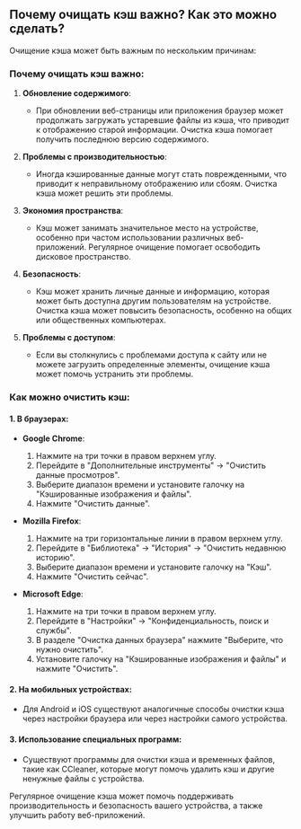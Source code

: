 ## Почему очищать кэш важно? Как это можно сделать?

Очищение кэша может быть важным по нескольким причинам:

### Почему очищать кэш важно:

1. **Обновление содержимого**:
   - При обновлении веб-страницы или приложения браузер может продолжать загружать устаревшие файлы из кэша, что приводит к отображению старой информации. Очистка кэша помогает получить последнюю версию содержимого.

2. **Проблемы с производительностью**:
   - Иногда кэшированные данные могут стать поврежденными, что приводит к неправильному отображению или сбоям. Очистка кэша может решить эти проблемы.

3. **Экономия пространства**:
   - Кэш может занимать значительное место на устройстве, особенно при частом использовании различных веб-приложений. Регулярное очищение помогает освободить дисковое пространство.

4. **Безопасность**:
   - Кэш может хранить личные данные и информацию, которая может быть доступна другим пользователям на устройстве. Очистка кэша может повысить безопасность, особенно на общих или общественных компьютерах.

5. **Проблемы с доступом**:
   - Если вы столкнулись с проблемами доступа к сайту или не можете загрузить определенные элементы, очищение кэша может помочь устранить эти проблемы.

### Как можно очистить кэш:

#### 1. В браузерах:
   - **Google Chrome**:
     1. Нажмите на три точки в правом верхнем углу.
     2. Перейдите в "Дополнительные инструменты" -> "Очистить данные просмотров".
     3. Выберите диапазон времени и установите галочку на "Кэшированные изображения и файлы".
     4. Нажмите "Очистить данные".

   - **Mozilla Firefox**:
     1. Нажмите на три горизонтальные линии в правом верхнем углу.
     2. Перейдите в "Библиотека" -> "История" -> "Очистить недавнюю историю".
     3. Выберите диапазон времени и установите галочку на "Кэш".
     4. Нажмите "Очистить сейчас".

   - **Microsoft Edge**:
     1. Нажмите на три точки в правом верхнем углу.
     2. Перейдите в "Настройки" -> "Конфиденциальность, поиск и службы".
     3. В разделе "Очистка данных браузера" нажмите "Выберите, что нужно очистить".
     4. Установите галочку на "Кэшированные изображения и файлы" и нажмите "Очистить".

#### 2. На мобильных устройствах:
   - Для Android и iOS существуют аналогичные способы очистки кэша через настройки браузера или через настройки самого устройства.

#### 3. Использование специальных программ:
   - Существуют программы для очистки кэша и временных файлов, такие как CCleaner, которые могут помочь удалить кэш и другие ненужные файлы с устройства.

Регулярное очищение кэша может помочь поддерживать производительность и безопасность вашего устройства, а также улучшить работу веб-приложений.